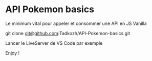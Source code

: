 #  API Pokemon basics
Le minimum vital pour appeler et consommer une API en JS Vanilla

git clone git@github.com:Tadkozh/API-Pokemon-basics.git

Lancer le LiveServer de VS Code par exemple

Enjoy !